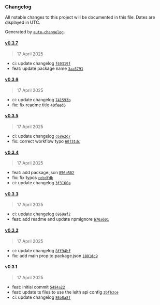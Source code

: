 ### Changelog

All notable changes to this project will be documented in this file. Dates are displayed in UTC.

Generated by [`auto-changelog`](https://github.com/CookPete/auto-changelog).

#### [v0.3.7](https://github.com/datr-tech/leith-common-services/compare/v0.3.6...v0.3.7)

> 17 April 2025

- ci: update changelog [`f40319f`](https://github.com/datr-tech/leith-common-services/commit/f40319f63d750eaac580d57d9a890d213be3aa3d)
- feat: update package name [`3aa5791`](https://github.com/datr-tech/leith-common-services/commit/3aa579199c614f9319edfebc960471fddc5c8488)

#### [v0.3.6](https://github.com/datr-tech/leith-common-services/compare/v0.3.5...v0.3.6)

> 17 April 2025

- ci: update changelog [`741593b`](https://github.com/datr-tech/leith-common-services/commit/741593b8538db31a4f72e68676ddbdde10219d41)
- fix: fix readme title [`40feed6`](https://github.com/datr-tech/leith-common-services/commit/40feed66a0f53846316dd0807c28ab9f63b636e4)

#### [v0.3.5](https://github.com/datr-tech/leith-common-services/compare/v0.3.4...v0.3.5)

> 17 April 2025

- ci: update changelog [`c68e2d7`](https://github.com/datr-tech/leith-common-services/commit/c68e2d70052bfc6dea10b9963b01e4fdd50d512c)
- fix: correct workflow typo [`60f31dc`](https://github.com/datr-tech/leith-common-services/commit/60f31dc03cc515e398743c013f4494364f121d21)

#### [v0.3.4](https://github.com/datr-tech/leith-common-services/compare/v0.3.3...v0.3.4)

> 17 April 2025

- feat: add package.json [`856b502`](https://github.com/datr-tech/leith-common-services/commit/856b5028b4a40d94b37d9c661ff23b73761d185d)
- fix: fix typos [`cebdfdb`](https://github.com/datr-tech/leith-common-services/commit/cebdfdbc066eecf1c1eded1f5d6a3f841cda403e)
- ci: update changelog [`3f3160a`](https://github.com/datr-tech/leith-common-services/commit/3f3160ae16fc58f559f73b581b2aacc4672aed4a)

#### [v0.3.3](https://github.com/datr-tech/leith-common-services/compare/v0.3.2...v0.3.3)

> 17 April 2025

- ci: update changelog [`6969af2`](https://github.com/datr-tech/leith-common-services/commit/6969af2ea7a7bbf9e6e5d7be5eb36ccae5f77a2d)
- feat: add readme and update npmignore [`b70a601`](https://github.com/datr-tech/leith-common-services/commit/b70a601e4d648d5c0cb092af7082ca7c009fd4eb)

#### [v0.3.2](https://github.com/datr-tech/leith-common-services/compare/v0.3.1...v0.3.2)

> 17 April 2025

- ci: update changelog [`8ff94bf`](https://github.com/datr-tech/leith-common-services/commit/8ff94bff0236f913fd2a2bf1bbfd5d30a06eb2b1)
- fix: add main prop to package.json [`1801dc9`](https://github.com/datr-tech/leith-common-services/commit/1801dc95cad41fc1c724cf2724e19ac893742624)

#### v0.3.1

> 17 April 2025

- feat: initial commit [`5494a22`](https://github.com/datr-tech/leith-common-services/commit/5494a22b30990c1b530426c837ea86799d303d58)
- feat: update ts files to use the leith api config [`3bfb3ce`](https://github.com/datr-tech/leith-common-services/commit/3bfb3ce7b880bdd2be32d5bc43a64b631f4e8a80)
- ci: update changelog [`86b8a8f`](https://github.com/datr-tech/leith-common-services/commit/86b8a8f77894ebe363f422c2416eeba3caa0fb2f)
